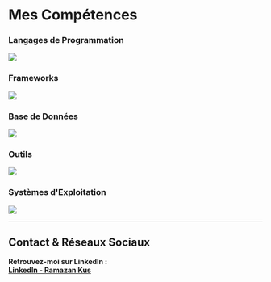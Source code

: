 # **Mes Compétences**

### Langages de Programmation
<p> <a href="https://skillicons.dev"> <img src="https://skillicons.dev/icons?i=js,ts,py,java,kotlin,php,c,html,css" /> </a> </p>

### Frameworks
<p> <a href="https://skillicons.dev"> <img src="https://skillicons.dev/icons?i=spring,symfony,angular,vue" /> </a> </p>

### Base de Données
<p> <a href="https://skillicons.dev"> <img src="https://skillicons.dev/icons?i=mysql,postgres,mongodb" /> </a> </p>

### Outils
<p> <a href="https://skillicons.dev"> <img src="https://skillicons.dev/icons?i=git,github,gitlab,docker,figma,vscode,idea,androidstudio" /> </a> </p>

### Systèmes d'Exploitation
<p> <a href="https://skillicons.dev"> <img src="https://skillicons.dev/icons?i=linux,windows" /> </a> </p>

---

## **Contact & Réseaux Sociaux**

**Retrouvez-moi sur LinkedIn :**  
[**LinkedIn - Ramazan Kus**](https://www.linkedin.com/in/ramazan-kus)
